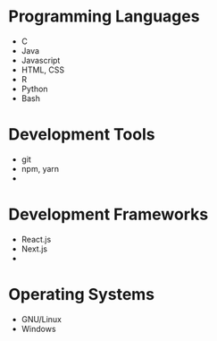 # Programming Languages
- C
- Java
- Javascript
- HTML, CSS
- R
- Python
- Bash

# Development Tools
- git
- npm, yarn
- 

# Development Frameworks
- React.js
- Next.js
- 

# Operating Systems
- GNU/Linux
- Windows

# 

